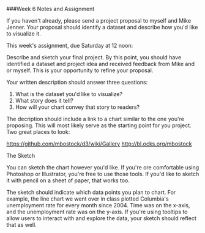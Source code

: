 ###Week 6 Notes and AssignmentIf you haven't already, please send a project proposal to myself and Mike Jenner. Your proposal should identify a dataset and describe how you'd like to visualize it.This week's assignment, due Saturday at 12 noon:Describe and sketch your final project. By this point, you should have identified a dataset and project idea and received feedback from Mike and or myself. This is your opportunity to refine your proposal.Your written description should answer three questions:1) What is the dataset you'd like to visualize?2) What story does it tell?3) How will your chart convey that story to readers?The decription should include a link to a chart similar to the one you're proposing. This will most likely serve as the starting point for you project. Two great places to look:https://github.com/mbostock/d3/wiki/Galleryhttp://bl.ocks.org/mbostockThe SketchYou can sketch the chart however you'd like. If you're ore comfortable using Photoshop or Illustrator, you're free to use those tools. If you'd like to sketch it with pencil on a sheet of paper, that works too.The sketch should indicate which data points you plan to chart. For example, the line chart we went over in class plotted Columbia's unemployment rate for every month since 2004. Time was on the x-axis, and the unemployment rate was on the y-axis. If you're using tooltips to allow users to interact with and explore the data, your sketch should reflect that as well.